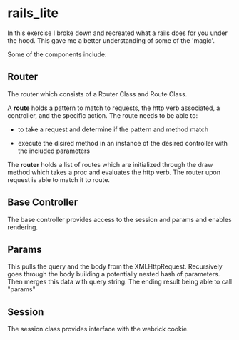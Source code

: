 rails_lite
==========


In this exercise I broke down and recreated what a rails does for you under the hood.  This gave me a better understanding of some of the 'magic'.

Some of the components include:



Router
------

The router which consists of a Router Class and Route Class.

A **route** holds a pattern to match to requests, the http verb associated, a controller, and the specific action. The route needs to be able to: 

- to take a request and determine if the pattern and method match

- execute the disired method in an instance of the desired controller with the included parameters

The **router** holds a list of routes which are initialized through the draw method which takes a proc and evaluates the http verb. The router upon request is able to match it to route.

Base Controller
---------------

The base controller provides access to the session and params and enables rendering.
 
Params
------

This pulls the query and the body from the XMLHttpRequest.  Recursively goes through the body building a potentially nested hash of parameters.  Then merges this data with query string.
The ending result being able to call "params"

Session
-------


The session class provides interface with the webrick cookie.
